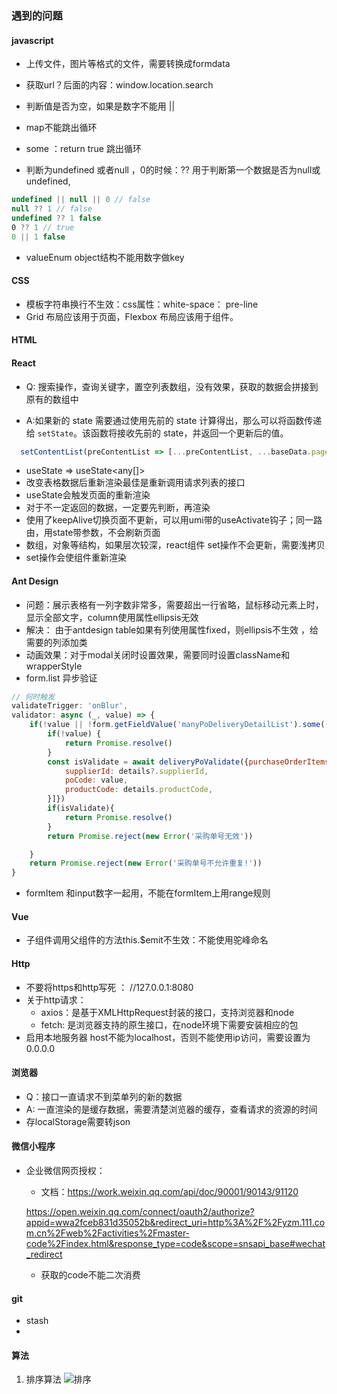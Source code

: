 ### 遇到的问题
#### javascript
+ 上传文件，图片等格式的文件，需要转换成formdata
+ 获取url？后面的内容：window.location.search
+ 判断值是否为空，如果是数字不能用 ||
+ map不能跳出循环
+ some ：return true 跳出循环

+ 判断为undefined 或者null  ，0的时候：?? 用于判断第一个数据是否为null或undefined,
```javascript
undefined || null || 0 // false
null ?? 1 // false
undefined ?? 1 false
​0 ?? 1 // true
0 || 1 false
```
+ valueEnum  object结构不能用数字做key


#### CSS
+ 模板字符串换行不生效：css属性：white-space： pre-line
+ Grid 布局应该用于页面，Flexbox 布局应该用于组件。
#### HTML

#### React
+ Q: 搜索操作，查询关键字，置空列表数组，没有效果，获取的数据会拼接到原有的数组中

+ A:如果新的 state 需要通过使用先前的 state 计算得出，那么可以将函数传递给 `setState`。该函数将接收先前的 state，并返回一个更新后的值。
```javascript
  setContentList(preContentList => [...preContentList, ...baseData.pageData]);
```
+ useState<array> => useState<any[]>
+ 改变表格数据后重新渲染最佳是重新调用请求列表的接口
+ useState会触发页面的重新渲染
+ 对于不一定返回的数据，一定要先判断，再渲染
+ 使用了keepAlive切换页面不更新，可以用umi带的useActivate钩子；同一路由，用state带参数，不会刷新页面
+ 数组，对象等结构，如果层次较深，react组件 set操作不会更新，需要浅拷贝
+ set操作会使组件重新渲染
#### Ant Design
+ 问题：展示表格有一列字数非常多，需要超出一行省略，鼠标移动元素上时，显示全部文字，column使用属性ellipsis无效
+ 解决： 由于antdesign table如果有列使用属性fixed，则ellipsis不生效 ，给需要的列添加类
+ 动画效果：对于modal关闭时设置效果，需要同时设置className和wrapperStyle
+ form.list 异步验证

```javascript
// 何时触发
validateTrigger: 'onBlur',
validator: async (_, value) => {
    if(!value || !form.getFieldValue('manyPoDeliveryDetailList').some((i, index2) =>  index2 !== index && i?.procurementNumber === value) ){
        if(!value) {
            return Promise.resolve()
        }
        const isValidate = await deliveryPoValidate({purchaseOrderItems: [{
            supplierId: details?.supplierId,
            poCode: value,
            productCode: details.productCode,
        }]})
        if(isValidate){
            return Promise.resolve()
        }
        return Promise.reject(new Error('采购单号无效'))

    } 
    return Promise.reject(new Error('采购单号不允许重复!'))
}
```
+ formItem 和input数字一起用，不能在formItem上用range规则

#### Vue
+ 子组件调用父组件的方法this.$emit不生效：不能使用驼峰命名

#### Http
+ 不要将https和http写死 ： //127.0.0.1:8080
+ 关于http请求：
  - axios：是基于XMLHttpRequest封装的接口，支持浏览器和node
  - fetch: 是浏览器支持的原生接口，在node环境下需要安装相应的包
+ 启用本地服务器 host不能为localhost，否则不能使用ip访问，需要设置为0.0.0.0
#### 浏览器
+ Q：接口一直请求不到菜单列的新的数据
+ A: 一直渲染的是缓存数据，需要清楚浏览器的缓存，查看请求的资源的时间
+ 存localStorage需要转json
#### 微信小程序
+ 企业微信网页授权：

  + 文档：https://work.weixin.qq.com/api/doc/90001/90143/91120

  https://open.weixin.qq.com/connect/oauth2/authorize?appid=wwa2fceb831d35052b&redirect_uri=http%3A%2F%2Fyzm.111.com.cn%2Fweb%2Factivities%2Fmaster-code%2Findex.html&response_type=code&scope=snsapi_base#wechat_redirect

  + 获取的code不能二次消费

#### git
+ stash 
+ 

#### 算法
1. 排序算法
![排序](https://www.runoob.com/wp-content/uploads/2019/03/0B319B38-B70E-4118-B897-74EFA7E368F9.png)
